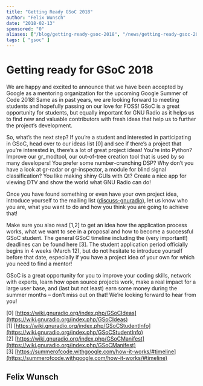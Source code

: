 ```yaml
---
title: "Getting Ready GSoC 2018"
author: "Felix Wunsch"
date: "2018-02-13"
sponsored: "0"
aliases: ["/blog/getting-ready-gsoc-2018", "/news/getting-ready-gsoc-2018"]
tags: [ "gsoc" ]
---
```


# Getting ready for GSoC 2018

We are happy and excited to announce that we have been accepted by Google as a mentoring organization for the upcoming Google Summer of Code 2018! Same as in past years, we are looking forward to meeting students and hopefully passing on our love for FOSS! GSoC is a great opportunity for students, but equally important for GNU Radio as it helps us to find new and valuable contributors with fresh ideas that help us to further the project&#8217;s development.

So, what&#8217;s the next step? If you&#8217;re a student and interested in participating in GSoC, head over to our ideas list [0] and see if there&#8217;s a project that you&#8217;re interested in, there&#8217;s a lot of great project ideas! You&#8217;re into Python? Improve our gr_modtool, our out-of-tree creation tool that is used by so many developers! You prefer some number-crunching DSP? Why don&#8217;t you have a look at gr-radar or gr-inspector, a module for blind signal classification? You like making shiny GUIs with Qt? Create a nice app for viewing DTV and show the world what GNU Radio can do!

Once you have found something or even have your own project idea, introduce yourself to the mailing list ([discuss-gnuradio](https://lists.gnu.org/mailman/listinfo/discuss-gnuradio)), let us know who you are, what you want to do and how you think you are going to achieve that!

Make sure you also read [1,2] to get an idea how the application process works, what we want to see in a proposal and how to become a successful GSoC student. The general GSoC timeline including the (very important!) deadlines can be found here [3]. The student application period officially begins in 4 weeks (March 12), but do not hesitate to introduce yourself before that date, especially if you have a project idea of your own for which you need to find a mentor!

GSoC is a great opportunity for you to improve your coding skills, network with experts, learn how open source projects work, make a real impact for a large user base, and (last but not least) earn some money during the summer months &#8211; don&#8217;t miss out on that! We&#8217;re looking forward to hear from you!

[0] [https://wiki.gnuradio.org/index.php/GSoCIdeas](https://wiki.gnuradio.org/index.php/GSoCIdeas)<br />
[1] [https://wiki.gnuradio.org/index.php/GSoCStudentInfo](https://wiki.gnuradio.org/index.php/GSoCStudentInfo)<br />
[2] [https://wiki.gnuradio.org/index.php/GSoCManifest](https://wiki.gnuradio.org/index.php/GSoCManifest)<br />
[3] [https://summerofcode.withgoogle.com/how-it-works/#timeline](https://summerofcode.withgoogle.com/how-it-works/#timeline)

## Felix Wunsch
